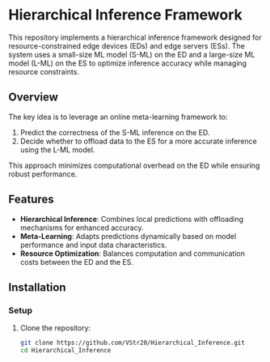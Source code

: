# Hierarchical Inference Framework

This repository implements a hierarchical inference framework designed for resource-constrained edge devices (EDs) and edge servers (ESs). The system uses a small-size ML model (S-ML) on the ED and a large-size ML model (L-ML) on the ES to optimize inference accuracy while managing resource constraints.

## Overview

The key idea is to leverage an online meta-learning framework to:
1. Predict the correctness of the S-ML inference on the ED.
2. Decide whether to offload data to the ES for a more accurate inference using the L-ML model.

This approach minimizes computational overhead on the ED while ensuring robust performance.

## Features

- **Hierarchical Inference**: Combines local predictions with offloading mechanisms for enhanced accuracy.
- **Meta-Learning**: Adapts predictions dynamically based on model performance and input data characteristics.
- **Resource Optimization**: Balances computation and communication costs between the ED and the ES.


## Installation

### Setup
1. Clone the repository:
   ```bash
   git clone https://github.com/VStr20/Hierarchical_Inference.git
   cd Hierarchical_Inference
